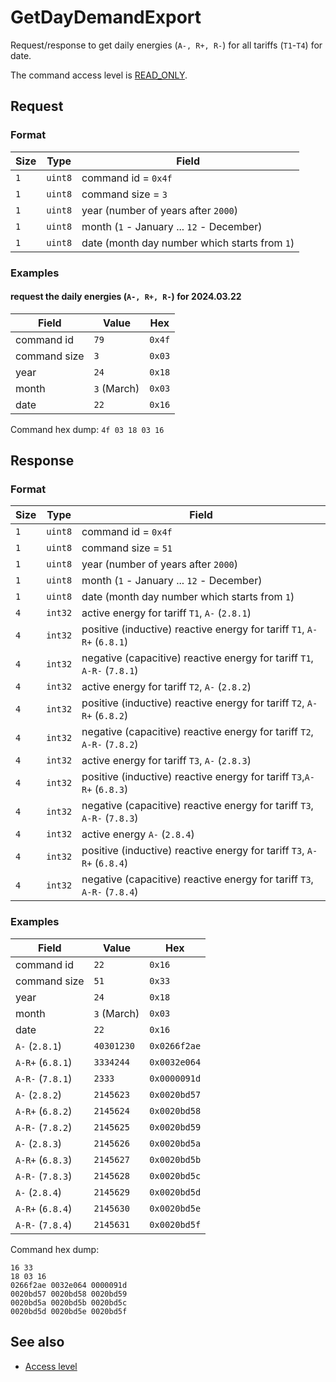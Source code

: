 # GetDayDemandExport

Request/response to get daily energies (`A-, R+, R-`) for all tariffs (`T1`-`T4`) for date.

The command access level is [READ_ONLY](../basics.md#command-access-level).


## Request

### Format

| Size | Type    | Field                                         |
| ---- | ------- | --------------------------------------------- |
| `1`  | `uint8` | command id = `0x4f`                           |
| `1`  | `uint8` | command size = `3`                            |
| `1`  | `uint8` | year (number of years after `2000`)           |
| `1`  | `uint8` | month (`1` - January ... `12` - December)     |
| `1`  | `uint8` | date (month day number which starts from `1`) |

### Examples

#### request the daily energies (`A-, R+, R-`) for 2024.03.22

| Field        | Value       | Hex    |
| ------------ | ----------- | ------ |
| command id   | `79`        | `0x4f` |
| command size | `3`         | `0x03` |
| year         | `24`        | `0x18` |
| month        | `3` (March) | `0x03` |
| date         | `22`        | `0x16` |

Command hex dump: `4f 03 18 03 16`


## Response

### Format

| Size | Type    | Field                                                                   |
| ---- | ------- | ----------------------------------------------------------------------- |
| `1`  | `uint8` | command id = `0x4f`                                                     |
| `1`  | `uint8` | command size = `51`                                                     |
| `1`  | `uint8` | year (number of years after `2000`)                                     |
| `1`  | `uint8` | month (`1` - January ... `12` - December)                               |
| `1`  | `uint8` | date (month day number which starts from `1`)                           |
| `4`  | `int32` | active energy for tariff `T1`, `A-` (`2.8.1`)                           |
| `4`  | `int32` | positive (inductive) reactive energy for tariff `T1`, `A-R+` (`6.8.1`)  |
| `4`  | `int32` | negative (capacitive) reactive energy for tariff `T1`, `A-R-` (`7.8.1`) |
| `4`  | `int32` | active energy for tariff `T2`, `A-` (`2.8.2`)                           |
| `4`  | `int32` | positive (inductive) reactive energy for tariff `T2`, `A-R+` (`6.8.2`)  |
| `4`  | `int32` | negative (capacitive) reactive energy for tariff `T2`, `A-R-` (`7.8.2`) |
| `4`  | `int32` | active energy for tariff `T3`, `A-` (`2.8.3`)                           |
| `4`  | `int32` | positive (inductive) reactive energy for tariff `T3`,`A-R+` (`6.8.3`)   |
| `4`  | `int32` | negative (capacitive) reactive energy for tariff `T3`, `A-R-` (`7.8.3`) |
| `4`  | `int32` | active energy `A-` (`2.8.4`)                                            |
| `4`  | `int32` | positive (inductive) reactive energy for tariff `T3`, `A-R+` (`6.8.4`)  |
| `4`  | `int32` | negative (capacitive) reactive energy for tariff `T3`, `A-R-` (`7.8.4`) |


### Examples

| Field            | Value       | Hex          |
| ---------------- | ----------- | ------------ |
| command id       | `22`        | `0x16`       |
| command size     | `51`        | `0x33`       |
| year             | `24`        | `0x18`       |
| month            | `3` (March) | `0x03`       |
| date             | `22`        | `0x16`       |
| `A-` (`2.8.1`)   | `40301230`  | `0x0266f2ae` |
| `A-R+` (`6.8.1`) | `3334244`   | `0x0032e064` |
| `A-R-` (`7.8.1`) | `2333`      | `0x0000091d` |
| `A-` (`2.8.2`)   | `2145623`   | `0x0020bd57` |
| `A-R+` (`6.8.2`) | `2145624`   | `0x0020bd58` |
| `A-R-` (`7.8.2`) | `2145625`   | `0x0020bd59` |
| `A-` (`2.8.3`)   | `2145626`   | `0x0020bd5a` |
| `A-R+` (`6.8.3`) | `2145627`   | `0x0020bd5b` |
| `A-R-` (`7.8.3`) | `2145628`   | `0x0020bd5c` |
| `A-` (`2.8.4`)   | `2145629`   | `0x0020bd5d` |
| `A-R+` (`6.8.4`) | `2145630`   | `0x0020bd5e` |
| `A-R-` (`7.8.4`) | `2145631`   | `0x0020bd5f` |

Command hex dump:
```
16 33
18 03 16
0266f2ae 0032e064 0000091d
0020bd57 0020bd58 0020bd59
0020bd5a 0020bd5b 0020bd5c
0020bd5d 0020bd5e 0020bd5f
```


## See also

* [Access level](../basics.md#command-access-level)
